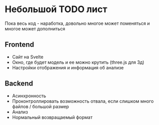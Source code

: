 # Небольшой TODO лист

Пока весь код - наработка, довольно многое может поменяться и многое может дополниться

## Frontend

- Сайт на Svelte
- Окно, где будет модель и ее можно крутить (three.js для 3д)
- Настройки отображения и информация об анализе

## Backend

- Асинхронность
- Проконтроллировать возможность отвала, если слишком много файлов / большой размер
- Анализ
- Нормальный возвращаемый формат

